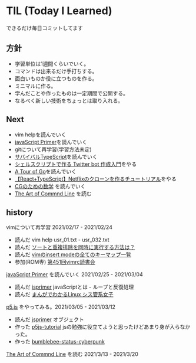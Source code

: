 # TIL (Today I Learned)
できるだけ毎日コミットしてます

## 方針
* 学習単位は1週間くらいでいく。
* コマンドは出来るだけ手打ちする。
* 面白いものか役に立つものを作る。
* ミニマルに作る。
* 学んだことや作ったものは一定期間で公開する。
* なるべく新しい技術をちょっとは取り入れる。

## Next
* vim helpを読んでいく
* [javaScript Primer](https://jsprimer.net/)を読んでいく
* gitについて再学習(学習方法未定)
* [サバイバルTypeScript](https://book.yyts.org/)を読んでいく
* [シェルスクリプトで作る Twitter bot 作成入門](https://zenn.dev/mattn/books/bb181f3f4731920f29a5)をやる
* [A Tour of Go](https://go-tour-jp.appspot.com/list)を読んでいく
* [【React+TypeScript】Netflixのクローンを作るチュートリアル](https://zenn.dev/gunners6518/books/4c4672f32dd100)をやる
* [CGのための数学](https://zenn.dev/mebiusbox/books/132b654aa02124) を読んでいく
* [The Art of Commnd Line](https://github.com/jlevy/the-art-of-command-line/blob/master/README-ja.md) を読む

## history
vimについて再学習 2021/02/17 - 2021/02/24
* 読んだ vim help usr_01.txt - usr_032.txt
* 読んだ [ソートと重複排除を同時に実行する方法は？](https://vim.blue/sort-unique/)
* 読んだ [vimのinsert modeの全てのキーマップ一覧](https://qiita.com/34ro/items/6163f595785ae99a632a)
* 参加(ROM専) [第451回vimrc読書会](https://vim-jp.org/reading-vimrc/archive/451.html)

[javaScript Primer](https://jsprimer.net/) を読んでいく 2021/02/25 - 2021/03/04
* 読んだ [jsprimer](https://jsprimer.net/) javaScriptとは - ループと反復処理
* 読んだ [まんがでわかるLinux シス管系女子](https://system-admin-girl.com/)

[p5.js](ittps://p5js.jp/get-started/) をやってみる。2021/03/05 - 2021/03/12
* 読んだ [jsprimer](https://jsprimer.net/) オブジェクト
* 作った [p5js-tutorial](https://github.com/koutarn/p5js-tutorial) jsの勉強に役立てようと思ったけどあまり身が入らなかった。
* 作った [bumblebee-status-cyberpunk](https://github.com/koutarn/bumblebee-status-cyberpunk)

[The Art of Commnd Line](https://github.com/jlevy/the-art-of-command-line/blob/master/README-ja.md) を読む 2021/3/13 - 2021/3/20
